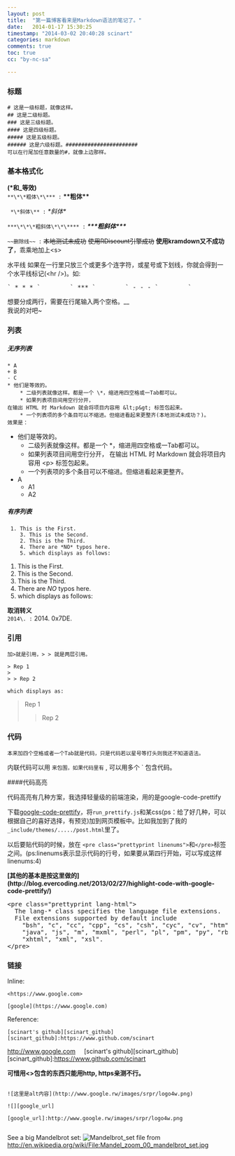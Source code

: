 ```yaml
---
layout: post
title:  "第一篇博客看来是Markdown语法的笔记了。"
date:   2014-01-17 15:30:25
timestamp: "2014-03-02 20:40:28 scinart"
categories: markdown
comments: true
toc: true
cc: "by-nc-sa"

---
```


### 标题 ##
	# 这是一级标题，就像这样。
	## 这是二级标题。
	### 这是三级标题。
	#### 这是四级标题。
	##### 这是五级标题。
	###### 这是六级标题。#######################
	可以在行尾加任意数量的#，就像上边那样。

### 基本格式化
**(\*和\_等效)<br/>**
`` **\*\*粗体\*\*** : `` **\*\*粗体\*\***

` *\*斜体\** :` *\*斜体\**

` ***\*\*\*粗斜体\*\*\**** : ` ***\*\*\*粗斜体\*\*\****

` ~~删除线~~ : ` ~~本地测试未成功~~ <s>使用RDiscount引擎成功</s> **使用kramdown又不成功了**，乖乘地加上&lt;s&gt;

水平线 如果在一行里只放三个或更多个连字符，或星号或下划线，你就会得到一个水平线标记(&lt;hr /&gt;)。如:  
<pre>` * * * `        ` *** `        ` - - - `        ` _________ `</pre>

想要分成两行，需要在行尾输入两个空格。__  
我说的对吧~

### 列表 ##

##### 无序列表
<pre><code>* A
+ B
- C
* 他们是等效的。
	* 二级列表就像这样。都是一个 \*，缩进用四空格或一Tab都可以。
	* 如果列表项目间用空行分开，
在输出 HTML 时 Markdown 就会将项目内容用 &amp;lt;p&amp;gt; 标签包起来。
	* 一个列表项的多个条目可以不缩进。但缩进看起来更整齐(本地测试未成功？)。
效果是：</code></pre>

* 他们是等效的。
	* 二级列表就像这样。都是一个 \*，缩进用四空格或一Tab都可以。
	* 如果列表项目间用空行分开，
在输出 HTML 时 Markdown 就会将项目内容用 &lt;p&gt; 标签包起来。
	* 一个列表项的多个条目可以不缩进。但缩进看起来更整齐。
* A
	* A1
	* A2

##### 有序列表
<pre><code>	1. This is the First.
	3. This is the Second.
	2. This is the Third.
	4. There are *NO* typos here.
	5. which displays as follows:</code></pre>

1. This is the First.
3. This is the Second.
2. This is the Third.
4. There are *NO* typos here.
5. which displays as follows:

**取消转义** <br/>
`` 2014\. : `` 2014\. 0x7DE.

### 引用

<pre><code>加&gt;就是引用，&gt; &gt; 就是两层引用。

&gt; Rep 1
&gt;
&gt; &gt; Rep 2

which displays as:</code></pre>

> Rep 1
>
> > Rep 2

### 代码

	本来加四个空格或者一个Tab就是代码，只是代码若以星号等打头则我还不知道语法。
内联代码可以用 ` 来包围，如果代码里有 ` , 可以用多个 ` 包含代码。

####代码高亮

代码高亮有几种方案，我选择轻量级的前端渲染，用的是google-code-prettify

下载[google-code-prettify](https://code.google.com/p/google-code-prettify/)，将`run_prettify.js`和某css(ps：给了好几种，可以根据自己的喜好选择，有预览)加到网页模板中。比如我加到了我的 `_include/themes/...../post.html`里了。

以后要贴代码的时候，放在 `<pre class="prettyprint linenums">`和`</pre>`标签之间。(ps:linenums表示显示代码的行号，如果要从第四行开始，可以写成这样linenums:4)

<strong>
[其他的基本是按这里做的](http://blog.evercoding.net/2013/02/27/highlight-code-with-google-code-prettify/)
</strong>

<pre class="prettyprint lang-html">
&lt;pre class="prettyprint lang-html"&gt;
  The lang-* class specifies the language file extensions.
  File extensions supported by default include
    "bsh", "c", "cc", "cpp", "cs", "csh", "cyc", "cv", "htm", "html",
    "java", "js", "m", "mxml", "perl", "pl", "pm", "py", "rb", "sh",
    "xhtml", "xml", "xsl".
&lt;/pre&gt;
</pre>

### 链接

Inline:
<pre><code>&lt;https://www.google.com&gt;</code></pre>
<pre><code>[google](https://www.google.com)</code></pre>
Reference:
<pre><code>[scinart's github][scinart_github]<br/>[scinart_github]:https://www.github.com/scinart</code></pre>

<http://www.google.com>&nbsp;&nbsp;&nbsp;&nbsp;&nbsp;[scinart's github][scinart_github]
[scinart_github]:https://www.github.com/scinart

**可惜用<>包含的东西只能用http, https亲测不行。**

<pre><code>
![这里是alt内容](http://www.google.rw/images/srpr/logo4w.png)<br/>
![][google_url]<br/>
[google_url]:http://www.google.rw/images/srpr/logo4w.png<br/>
</code></pre>

See a big Mandelbrot set:
![Mandelbrot_set](http://upload.wikimedia.org/wikipedia/commons/2/21/Mandel_zoom_00_mandelbrot_set.jpg)
file from <http://en.wikipedia.org/wiki/File:Mandel_zoom_00_mandelbrot_set.jpg>


